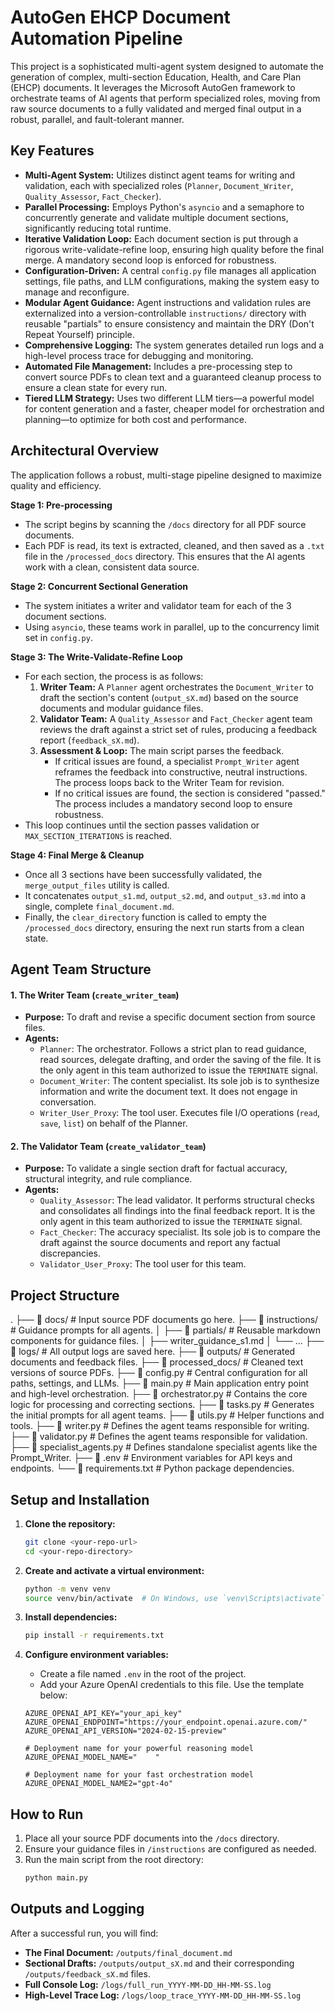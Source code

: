 # AutoGen EHCP Document Automation Pipeline

This project is a sophisticated multi-agent system designed to automate the generation of complex, multi-section Education, Health, and Care Plan (EHCP) documents. It leverages the Microsoft AutoGen framework to orchestrate teams of AI agents that perform specialized roles, moving from raw source documents to a fully validated and merged final output in a robust, parallel, and fault-tolerant manner.

## Key Features

-   **Multi-Agent System:** Utilizes distinct agent teams for writing and validation, each with specialized roles (`Planner`, `Document_Writer`, `Quality_Assessor`, `Fact_Checker`).
-   **Parallel Processing:** Employs Python's `asyncio` and a semaphore to concurrently generate and validate multiple document sections, significantly reducing total runtime.
-   **Iterative Validation Loop:** Each document section is put through a rigorous write-validate-refine loop, ensuring high quality before the final merge. A mandatory second loop is enforced for robustness.
-   **Configuration-Driven:** A central `config.py` file manages all application settings, file paths, and LLM configurations, making the system easy to manage and reconfigure.
-   **Modular Agent Guidance:** Agent instructions and validation rules are externalized into a version-controllable `instructions/` directory with reusable "partials" to ensure consistency and maintain the DRY (Don't Repeat Yourself) principle.
-   **Comprehensive Logging:** The system generates detailed run logs and a high-level process trace for debugging and monitoring.
-   **Automated File Management:** Includes a pre-processing step to convert source PDFs to clean text and a guaranteed cleanup process to ensure a clean state for every run.
-   **Tiered LLM Strategy:** Uses two different LLM tiers—a powerful model for content generation and a faster, cheaper model for orchestration and planning—to optimize for both cost and performance.

## Architectural Overview

The application follows a robust, multi-stage pipeline designed to maximize quality and efficiency.

**Stage 1: Pre-processing**
-   The script begins by scanning the `/docs` directory for all PDF source documents.
-   Each PDF is read, its text is extracted, cleaned, and then saved as a `.txt` file in the `/processed_docs` directory. This ensures that the AI agents work with a clean, consistent data source.

**Stage 2: Concurrent Sectional Generation**
-   The system initiates a writer and validator team for each of the 3 document sections.
-   Using `asyncio`, these teams work in parallel, up to the concurrency limit set in `config.py`.

**Stage 3: The Write-Validate-Refine Loop**
-   For each section, the process is as follows:
    1.  **Writer Team:** A `Planner` agent orchestrates the `Document_Writer` to draft the section's content (`output_sX.md`) based on the source documents and modular guidance files.
    2.  **Validator Team:** A `Quality_Assessor` and `Fact_Checker` agent team reviews the draft against a strict set of rules, producing a feedback report (`feedback_sX.md`).
    3.  **Assessment & Loop:** The main script parses the feedback.
        -   If critical issues are found, a specialist `Prompt_Writer` agent reframes the feedback into constructive, neutral instructions. The process loops back to the Writer Team for revision.
        -   If no critical issues are found, the section is considered "passed." The process includes a mandatory second loop to ensure robustness.
-   This loop continues until the section passes validation or `MAX_SECTION_ITERATIONS` is reached.

**Stage 4: Final Merge & Cleanup**
-   Once all 3 sections have been successfully validated, the `merge_output_files` utility is called.
-   It concatenates `output_s1.md`, `output_s2.md`, and `output_s3.md` into a single, complete `final_document.md`.
-   Finally, the `clear_directory` function is called to empty the `/processed_docs` directory, ensuring the next run starts from a clean state.

## Agent Team Structure

#### 1. The Writer Team (`create_writer_team`)
-   **Purpose:** To draft and revise a specific document section from source files.
-   **Agents:**
    -   `Planner`: The orchestrator. Follows a strict plan to read guidance, read sources, delegate drafting, and order the saving of the file. It is the only agent in this team authorized to issue the `TERMINATE` signal.
    -   `Document_Writer`: The content specialist. Its sole job is to synthesize information and write the document text. It does not engage in conversation.
    -   `Writer_User_Proxy`: The tool user. Executes file I/O operations (`read`, `save`, `list`) on behalf of the Planner.

#### 2. The Validator Team (`create_validator_team`)
-   **Purpose:** To validate a single section draft for factual accuracy, structural integrity, and rule compliance.
-   **Agents:**
    -   `Quality_Assessor`: The lead validator. It performs structural checks and consolidates all findings into the final feedback report. It is the only agent in this team authorized to issue the `TERMINATE` signal.
    -   `Fact_Checker`: The accuracy specialist. Its sole job is to compare the draft against the source documents and report any factual discrepancies.
    -   `Validator_User_Proxy`: The tool user for this team.

## Project Structure
.
├── 📂 docs/ # Input source PDF documents go here.
├── 📂 instructions/ # Guidance prompts for all agents.
│ ├── 📂 partials/ # Reusable markdown components for guidance files.
│ ├── writer_guidance_s1.md
│ └── ...
├── 📂 logs/ # All output logs are saved here.
├── 📂 outputs/ # Generated documents and feedback files.
├── 📂 processed_docs/ # Cleaned text versions of source PDFs.
├── 📄 config.py # Central configuration for all paths, settings, and LLMs.
├── 📄 main.py # Main application entry point and high-level orchestration.
├── 📄 orchestrator.py # Contains the core logic for processing and correcting sections.
├── 📄 tasks.py # Generates the initial prompts for all agent teams.
├── 📄 utils.py # Helper functions and tools.
├── 📄 writer.py # Defines the agent teams responsible for writing.
├── 📄 validator.py # Defines the agent teams responsible for validation.
├── 📄 specialist_agents.py # Defines standalone specialist agents like the Prompt_Writer.
├── 📄 .env # Environment variables for API keys and endpoints.
└── 📄 requirements.txt # Python package dependencies.



## Setup and Installation

1.  **Clone the repository:**
    ```bash
    git clone <your-repo-url>
    cd <your-repo-directory>
    ```

2.  **Create and activate a virtual environment:**
    ```bash
    python -m venv venv
    source venv/bin/activate  # On Windows, use `venv\Scripts\activate`
    ```

3.  **Install dependencies:**
    ```bash
    pip install -r requirements.txt
    ```

4.  **Configure environment variables:**
    -   Create a file named `.env` in the root of the project.
    -   Add your Azure OpenAI credentials to this file. Use the template below:

    ```env
    AZURE_OPENAI_API_KEY="your_api_key"
    AZURE_OPENAI_ENDPOINT="https://your_endpoint.openai.azure.com/"
    AZURE_OPENAI_API_VERSION="2024-02-15-preview"

    # Deployment name for your powerful reasoning model 
    AZURE_OPENAI_MODEL_NAME="    "

    # Deployment name for your fast orchestration model 
    AZURE_OPENAI_MODEL_NAME2="gpt-4o"
    ```

## How to Run

1.  Place all your source PDF documents into the `/docs` directory.
2.  Ensure your guidance files in `/instructions` are configured as needed.
3.  Run the main script from the root directory:
    ```bash
    python main.py
    ```

## Outputs and Logging

After a successful run, you will find:
-   **The Final Document:** `/outputs/final_document.md`
-   **Sectional Drafts:** `/outputs/output_sX.md` and their corresponding `/outputs/feedback_sX.md` files.
-   **Full Console Log:** `/logs/full_run_YYYY-MM-DD_HH-MM-SS.log`
-   **High-Level Trace Log:** `/logs/loop_trace_YYYY-MM-DD_HH-MM-SS.log`